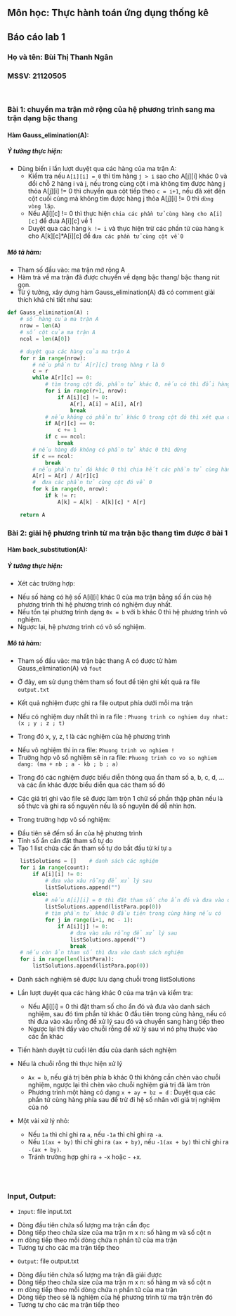 ## Môn học: Thực hành toán ứng dụng thống kê
## Báo cáo lab 1

### Họ và tên: Bùi Thị Thanh Ngân
### MSSV: 21120505
<br>

### Bài 1: chuyển ma trận mở rộng của hệ phương trình sang ma trận dạng bậc thang
#### Hàm Gauss_elimination(A):
##### Ý tưởng thực hiện:
- Dùng biến i lần lượt duyệt qua các hàng của ma trận A:
    + Kiểm tra nếu `A[i][i] = 0` thì tìm hàng `j > i` sao cho A[j][i] khác 0 và đổi chỗ 2 hàng i và j, nếu trong cùng cột i mà không tìm được hàng j thỏa A[j][i] != 0 thì chuyển qua cột tiếp theo `c = i+1`, nếu đã xét đến cột cuối cùng mà không tìm được hàng j thỏa A[j][i] != 0 thì `dừng vòng lặp`.
    + Nếu A[i][c] != 0 thì thực hiện `chia các phần tử cùng hàng cho A[i][c]` để đưa A[i][c] về 1
    + Duyệt qua các hàng `k != i` và thực hiện trừ các phần tử của hàng k cho A[k][c]*A[i][c] để `đưa các phần tử cùng cột về 0`
##### Mô tả hàm:
- Tham số đầu vào: ma trận mở rộng A
- Hàm trả về ma trận đã được chuyển về dạng bậc thang/ bậc thang rút gọn.
- Từ ý tưởng, xây dựng hàm Gauss_elimination(A) đã có comment giải thích khá chi tiết như sau:

```py
def Gauss_elimination(A) :
    # số hàng của ma trận A
    nrow = len(A)
    # số cột của ma trận A
    ncol = len(A[0])

    # duyệt qua các hàng của ma trận A
    for r in range(nrow):
        # nếu phần tử A[r][c] trong hàng r là 0
        c = r
        while A[r][c] == 0:
            # tìm trong cột đó, phần tử khác 0, nếu có thì đổi hàng
            for i in range(r+1, nrow):
                if A[i][c] != 0:
                    A[r], A[i] = A[i], A[r]
                    break
            # nếu không có phần tử khác 0 trong cột đó thì xét qua cột tiếp theo
            if A[r][c] == 0:
                c += 1
            if c == ncol:
                break
        # nếu hàng đó không có phần tử khác 0 thì dừng
        if c == ncol:
            break
        # nếu phần tử đó khác 0 thì chia hết các phần tử cùng hàng cho nó
        A[r] = A[r] / A[r][c]
        #  đưa các phần tử cùng cột đó về 0
        for k in range(0, nrow):
            if k != r:
                A[k] = A[k] - A[k][c] * A[r]

    return A
```
### Bài 2: giải hệ phương trình từ ma trận bậc thang tìm được ở bài 1
#### Hàm back_substitution(A):
##### Ý tưởng thực hiện:
- Xét các trường hợp:
+ Nếu số hàng có hệ số A[i][i] khác 0 của ma trận bằng số ẩn của hệ phương trình thì hệ phương trình có nghiệm duy nhất.
+ Nếu tồn tại phương trình dạng `0x = b` với b khác 0 thì hệ phương trình vô nghiệm.
+ Ngược lại, hệ phương trình có vô số nghiệm.
##### Mô tả hàm:
- Tham số đầu vào: ma trận bậc thang A có được từ hàm Gauss_elimination(A) và `fout`
+ Ở đây, em sử dụng thêm tham số fout để tiện ghi kết quả ra file `output.txt`
- Kết quả nghiệm được ghi ra file output phía dưới mỗi ma trận

- Nếu có nghiệm duy nhất thì in ra file : `Phuong trinh co nghiem duy nhat: (x ; y ; z ; t)`
+ Trong đó x, y, z, t là các nghiệm của hệ phương trình
- Nếu vô nghiệm thì in ra file: `Phuong trinh vo nghiem !`
- Trường hợp vô số nghiệm sẽ in ra file: `Phuong trinh co vo so nghiem dang: (ma + nb ; a - kb ; b ; a)`
+ Trong đó các nghiệm được biểu diễn thông qua ẩn tham số a, b, c, d, ... và các ẩn khác được biểu diễn qua các tham số đó
- Các giá trị ghi vào file sẽ được làm tròn 1 chữ số phần thập phân nếu là số thực và ghi ra số nguyên nếu là số nguyên để dễ nhìn hơn.

- Trong trường hợp vô số nghiệm:
+ Đầu tiên sẽ đếm số ẩn của hệ phương trình
+ Tính số ẩn cần đặt tham số tự do
+ Tạo 1 list chứa các ẩn tham số tự do bắt đầu từ kí tự `a`

```py
    listSolutions = []    # danh sách các nghiệm
    for i in range(count):
        if A[i][i] != 0:
            # đưa vào xâu rỗng để xử lý sau
            listSolutions.append("")
        else:
            # nếu A[i][i] = 0 thì đặt tham số cho ẩn đó và đưa vào danh sách nghiệm
            listSolutions.append(listPara.pop(0))
            # tìm phần tử khác 0 đầu tiên trong cùng hàng nếu có
            for j in range(i+1, nc - 1):
                if A[i][j] != 0:
                    # đưa vào xâu rỗng để xử lý sau
                    listSolutions.append("")
                    break
    # nếu còn ẩn tham số thì đưa vào danh sách nghiệm
    for i in range(len(listPara)):
        listSolutions.append(listPara.pop(0))
```

+ Danh sách nghiệm sẽ được lưu dạng chuỗi trong listSolutions
+ Lần lượt duyệt qua các hàng khác 0 của ma trận và kiểm tra:
    * Nếu A[i][i] = 0 thì đặt tham số cho ẩn đó và đưa vào danh sách nghiệm, sau đó tìm phần tử khác 0 đầu tiên trong cùng hàng, nếu có thì đưa vào xâu rỗng để xử lý sau đó và chuyển sang hàng tiếp theo
    * Ngược lại thì đẩy vào chuỗi rỗng để xử lý sau vì nó phụ thuộc vào các ẩn khác

+ Tiến hành duyệt từ cuối lên đầu của danh sách nghiệm
+ Nếu là chuỗi rỗng thì thực hiện xử lý
    * `Ax = b`,  nếu giá trị bên phía b khác 0 thì không cần chèn vào chuỗi nghiệm, ngược lại thì chèn vào chuỗi nghiệm giá trị đã làm tròn
    * Phương trình một hàng có dạng `x + ay + bz = d` : Duyệt qua các phần tử cùng hàng phía sau để trừ đi hệ số nhân với giá trị nghiệm của nó
+  Một vài xử lý nhỏ: 
    * Nếu `1a` thì chỉ ghi ra `a`, nếu `-1a` thì chỉ ghi ra `-a`.
    * Nếu `1(ax + by)` thì chỉ ghi ra `(ax + by)`, nếu `-1(ax + by)` thì chỉ ghi ra `-(ax + by)`.
    * Tránh trường hợp ghi ra + -x hoặc - +x.

</br>
</br>

### Input, Output:
- `Input`: file input.txt
+ Dòng đầu tiên chứa số lượng ma trận cần đọc
+ Dòng tiếp theo chứa size của ma trận m x n: số hàng m và số cột n
+ m dòng tiếp theo mỗi dòng chứa n phần tử của ma trận
+ Tương tự cho các ma trận tiếp theo

- `Output`: file output.txt
+ Dòng đầu tiên chứa số lượng ma trận đã giải được
+ Dòng tiếp theo chứa size của ma trận m x n: số hàng m và số cột n
+ m dòng tiếp theo mỗi dòng chứa n phần tử của ma trận
+ Dòng tiếp theo sẽ là nghiệm của hệ phương trình từ ma trận trên đó
+ Tương tự cho các ma trận tiếp theo